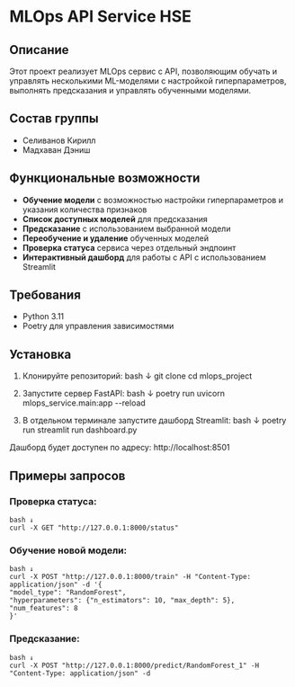 # MLOps API Service HSE

## Описание
Этот проект реализует MLOps сервис с API, позволяющим обучать и управлять несколькими ML-моделями с настройкой гиперпараметров, выполнять предсказания и управлять обученными моделями.

## Состав группы
- Селиванов Кирилл
- Мадхаван Дэниш

## Функциональные возможности

- **Обучение модели** с возможностью настройки гиперпараметров и указания количества признаков
- **Список доступных моделей** для предсказания
- **Предсказание** с использованием выбранной модели
- **Переобучение и удаление** обученных моделей
- **Проверка статуса** сервиса через отдельный эндпоинт
- **Интерактивный дашборд** для работы с API с использованием Streamlit

## Требования

- Python 3.11
- Poetry для управления зависимостями

## Установка

1. Клонируйте репозиторий:
    bash ↓
    git clone <URL>
    cd mlops_project

2. Запустите сервер FastAPI:
    bash ↓
    poetry run uvicorn mlops_service.main:app --reload

3. В отдельном терминале запустите дашборд Streamlit:
    bash ↓
    poetry run streamlit run dashboard.py

Дашборд будет доступен по адресу: http://localhost:8501

## Примеры запросов

### Проверка статуса:
    bash ↓
    curl -X GET "http://127.0.0.1:8000/status"

### Обучение новой модели:
    bash ↓
    curl -X POST "http://127.0.0.1:8000/train" -H "Content-Type: application/json" -d '{
    "model_type": "RandomForest",
    "hyperparameters": {"n_estimators": 10, "max_depth": 5},
    "num_features": 8
    }'

### Предсказание:
    bash ↓
    curl -X POST "http://127.0.0.1:8000/predict/RandomForest_1" -H "Content-Type: application/json" -d
